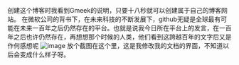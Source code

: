 创建这个博客时我看到Gmeek的说明，只要十八秒就可以创建属于自己的博客网站。 在微软公司的背书下，在未来科技的不断发展下，github无疑是全球最有可能在未来一百年之后仍然存在的平台。也就是说我今日所在平台上的发言，在一百年之后也许仍然存在，再想想那个时候的人类，他们看到这跨越百年的文字后又是作何感想呢
![image](https://github.com/user-attachments/assets/cb83c7f0-ebec-49da-a3d8-a0818aba134e)
放个截图在这个里，这是我修改我的文档的界面，不知道以后会变成什么样子呀。
